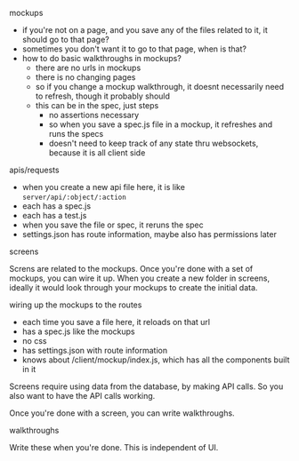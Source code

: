 
mockups

- if you're not on a page, and you save any of the files related to it, it should go to that page?
- sometimes you don't want it to go to that page, when is that?
- how to do basic walkthroughs in mockups?
  - there are no urls in mockups
  - there is no changing pages
  - so if you change a mockup walkthrough, it doesnt necessarily need to refresh, though it probably should
  - this can be in the spec, just steps
    - no assertions necessary
    - so when you save a spec.js file in a mockup, it refreshes and runs the specs
    - doesn't need to keep track of any state thru websockets, because it is all client side

apis/requests

- when you create a new api file here, it is like `server/api/:object/:action`
- each has a spec.js
- each has a test.js
- when you save the file or spec, it reruns the spec
- settings.json has route information, maybe also has permissions later

screens

Screns are related to the mockups. Once you're done with a set of mockups, you can wire it up. When you create a new folder in screens, ideally it would look through your mockups to create the initial data.

wiring up the mockups to the routes

- each time you save a file here, it reloads on that url
- has a spec.js like the mockups
- no css
- has settings.json with route information
- knows about /client/mockup/index.js, which has all the components built in it

Screens require using data from the database, by making API calls. So you also want to have the API calls working.

Once you're done with a screen, you can write walkthroughs.

walkthroughs

Write these when you're done. This is independent of UI.
